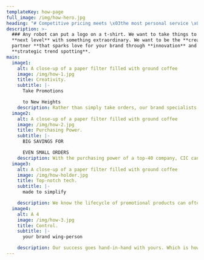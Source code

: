 ```yaml
---
templateKey: how-page
full_image: /img/how-hero.jpg
heading: "# Competitive pricing meets \x03the most personal service \x03in the industry."
description: >-
  ### Any robot can put a logo on a t-shirt. We want to take things to the
  **next level** with something extraordinary. We want to be the **creative
  partner **that sparks love for your brand through **innovation** and
  **strategic trend spotting**.
main:
  image1:
    alt: A close-up of a paper filter filled with ground coffee
    image: /img/how-1.jpg
    title: Creativity.
    subtitle: |-
      Take Promotions

      to New Heights
    description: Rather than simply take orders, our brand specialists focus on strategic trend spotting and work as your creative partner to build innovative promotional campaigns that elevate your brand.
  image2:
    alt: A close-up of a paper filter filled with ground coffee
    image: /img/how-2.jpg
    title: Purchasing Power.
    subtitle: |-
      BIG SAVINGS FOR

      EVEN SMALL ORDERS
    description: With the purchasing power of a top-40 company, CIC can negotiate pricing on behalf of our entire client base – rather than each individual customer. Bottom line, our unparalleled purchasing clout translates to the lowest product costs available anywhere. In addition, we provide access to brands exclusively
  image3:
    alt: A close-up of a paper filter filled with ground coffee
    image: /img/how-holder.jpg
    title: Top-notch tech.
    subtitle: |-
      made to simplify

    description: We know the lifecycle of promotional products can often be complex, requiring multiple vendors, decorators, proofs, approvals, collaboration, and concise, timely communications to the customer. We are continually evolving our platform, developing ways to streamline and expand our customer-intimate service model.
  image4:
    alt: A 4
    image: /img/how-3.jpg
    title: Control.
    subtitle: |-
      your brand wing-person

    description: Our success goes hand-in-hand with yours. Which is how we like it. We take the time to get to know your brand and needs – allowing  us to find products to bring it to life, and execute according to your standards.
---
```

